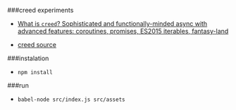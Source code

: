 ###creed experiments
+ [What is `creed`? Sophisticated and functionally-minded async with advanced features: coroutines, promises, ES2015 iterables, fantasy-land](http://blog.briancavalier.com/creed/)

+ [creed source](https://github.com/briancavalier/creed)

###instalation
+ `npm install`

###run
+ `babel-node src/index.js src/assets`